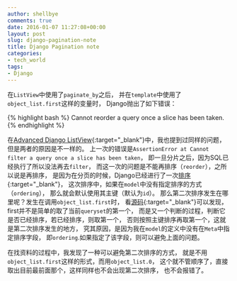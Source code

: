 ```yaml
---
author: shellbye
comments: true
date: 2016-01-07 11:27:08+00:00
layout: post
slug: django-pagination-note
title: Django Pagination note
categories:
- tech_world
tags:
- Django
---
```


在`ListView`中使用了`paginate_by`之后，
并在`template`中使用了`object_list.first`这样的变量时，
Django抛出了如下错误：

{% highlight bash %}
Cannot reorder a query once a slice has been taken.
{% endhighlight %}

在[Advanced Django ListView]{:target="_blank"}中，我也提到过同样的问题，
但是两者的原因是不一样的。
上一次的错误是`AssertionError at Cannot filter a query once a slice has been taken`，
即一旦分片之后，因为SQL已经执行了所以没法再去`filter`，
而这一次的问题是不能再排序（`reorder`），之所以说是再排序，
是因为在分页的时候，Django已经进行了一次[排序]{:target="_blank"}，
这次排序中，如果在`model`中没有指定排序的方式（`ordering`），
那么就会默认使用其主键（默认为`id`）。
那么第二次排序发生在哪里呢？发生在调用`object_list.first`时，
看[源码]{:target="_blank"}可以发现，first并不是简单的取了当前`queryset`的第一个，
而是又一个判断的过程，判断它是否已经排序，若已经排序，则取第一个，
否则按照主键排序再取第一个，这就是第二次排序发生的地方，
究其原因，是因为我在`model`的定义中没有在`Meta`中指定排序字段，
即`ordering`.如果指定了该字段，则可以避免上面的问题。

在找资料的过程中，我发现了一种可以避免第二次排序的方式，
就是不用`object_list.first`这样的形式，而用`object_list.0`，
这个就不管顺序了，直接取出目前最前面那个，这样同样也不会出现第二次排序，
也不会报错了。

[Advanced Django ListView]:/blog/tech_world/Django-ListView-advance/
[排序]:https://docs.djangoproject.com/en/1.9/ref/models/querysets/#order-by
[源码]:https://github.com/django/django/blob/master/django/db/models/query.py#L544
